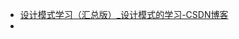 - [设计模式学习（汇总版）_设计模式的学习-CSDN博客](https://blog.csdn.net/fengxiandada/article/details/127175372?spm=1001.2101.3001.6650.12&utm_medium=distribute.pc_relevant.none-task-blog-2%7Edefault%7EBlogCommendFromBaidu%7ERate-12-127175372-blog-124521362.235%5Ev43%5Epc_blog_bottom_relevance_base8&depth_1-utm_source=distribute.pc_relevant.none-task-blog-2%7Edefault%7EBlogCommendFromBaidu%7ERate-12-127175372-blog-124521362.235%5Ev43%5Epc_blog_bottom_relevance_base8&utm_relevant_index=19)
- 